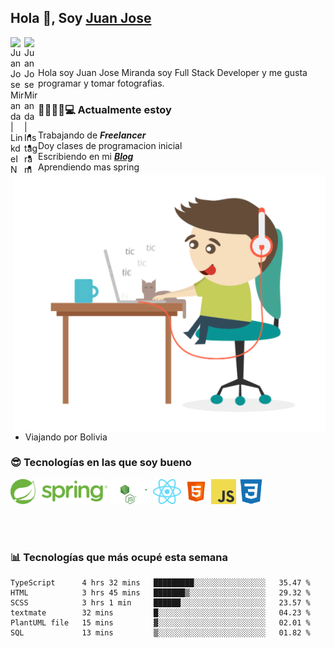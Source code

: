 ## Hola 👋, Soy [Juan Jose](http://juanjoses.me)

<a href="https://www.linkedin.com/in/juanjosemirandam/">
  <img align="left" alt="Juan Jose Miranda | LinkdeIN" width="22px" src="https://cdn.jsdelivr.net/npm/simple-icons@v3/icons/linkedin.svg" />
</a>

<a href="https://www.instagram.com/juan.jose.miranda/">
  <img align="left" alt="Juan Jose Miranda | Instagram" width="22px" src="https://cdn.jsdelivr.net/npm/simple-icons@v3/icons/instagram.svg" />
</a>

<br /> <br />

Hola soy Juan Jose Miranda soy Full Stack Developer y me gusta programar y tomar fotografias.

<img align="right" alt="GIF" src="./images/gif-juanjose.gif" width="500" max-height="320" />

### 👨‍💻🕵‍♀💻 Actualmente estoy

- Trabajando de ***Freelancer***
- Doy clases de programacion inicial
- Escribiendo en mi ***[Blog](http://juanjoses.me)***
- Aprendiendo mas spring
- Viajando por Bolivia 

### 😎 Tecnologías en las que soy bueno

<code><img alt="Spring" height="40px" src="./images/spring-icon.svg"/></code>
<code><img alt="NodeJS" height="40px" src="./images/nodejs-icon.svg" /></code>
<code><img alt="ReactJS" height="40px" src="./images/react-icon.svg" /></code>
<code><img alt="HTML5" height="40px" src="./images/html-icon.png" /></code>
<code><img alt="JavaScript" height="40px" src="./images/js-icon.png"  /></code>
<code><img alt="CSS3" height="40px" src="./images/css-icon.png" /></code>

<br/><br/>

### 📊 Tecnologías que más ocupé esta semana

<!--START_SECTION:waka-->

```text
TypeScript      4 hrs 32 mins   █████████░░░░░░░░░░░░░░░░   35.47 %
HTML            3 hrs 45 mins   ███████▒░░░░░░░░░░░░░░░░░   29.32 %
SCSS            3 hrs 1 min     ██████░░░░░░░░░░░░░░░░░░░   23.57 %
textmate        32 mins         █░░░░░░░░░░░░░░░░░░░░░░░░   04.23 %
PlantUML file   15 mins         ▓░░░░░░░░░░░░░░░░░░░░░░░░   02.01 %
SQL             13 mins         ▒░░░░░░░░░░░░░░░░░░░░░░░░   01.82 %
```

<!--END_SECTION:waka-->

<!-- ### 📌🤓 Últimos artículos en mi blog -->